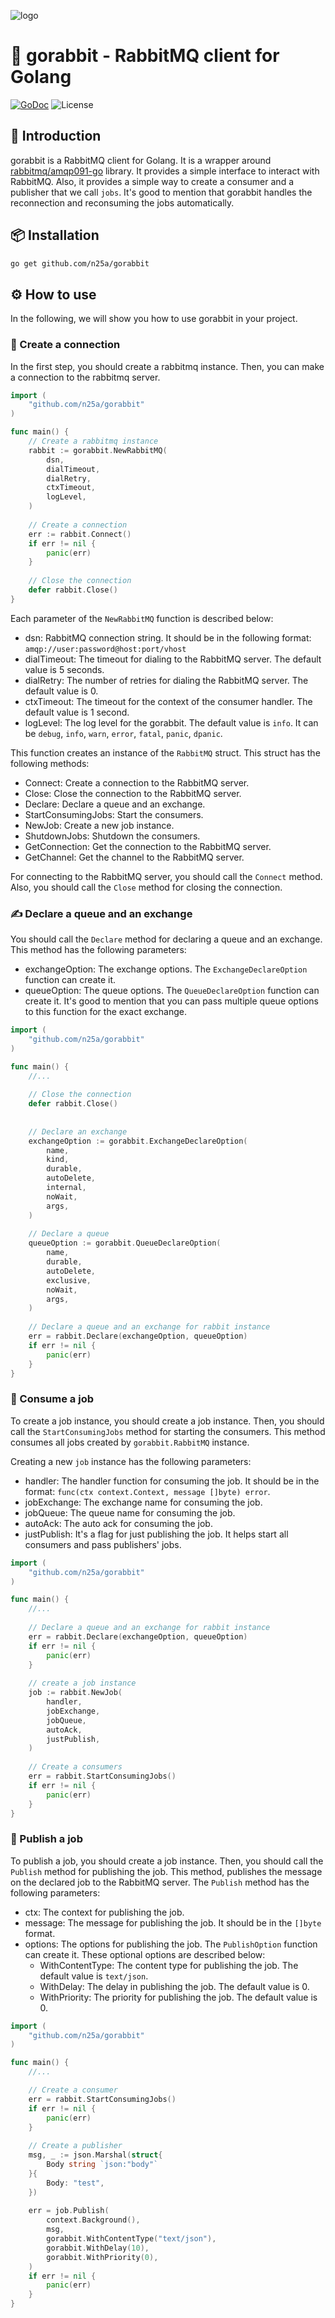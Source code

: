 ![logo](https://raw.githubusercontent.com/n25a/gorabbit/master/docs/logo.jpg)


# 🐇 gorabbit - RabbitMQ client for Golang

[![GoDoc](https://godoc.org/github.com/n25a/gorabbit?status.svg)](https://godoc.org/github.com/n25a/gorabbit)
![License](https://img.shields.io/badge/license-MIT-blue.svg)


## 📖 Introduction

gorabbit is a RabbitMQ client for Golang. It is a wrapper around [rabbitmq/amqp091-go](github.com/rabbitmq/amqp091-go) library. 
It provides a simple interface to interact with RabbitMQ. Also, it provides a simple way to create a consumer and a publisher that we call `jobs`.
It's good to mention that gorabbit handles the reconnection and reconsuming the jobs automatically.


## 📦 Installation

```bash
go get github.com/n25a/gorabbit
```


## ⚙️ How to use

In the following, we will show you how to use gorabbit in your project.

### 🐇 Create a connection

In the first step, you should create a rabbitmq instance. Then, you can make a connection to the rabbitmq server.

```go
import (
    "github.com/n25a/gorabbit"
)

func main() {
    // Create a rabbitmq instance 
    rabbit := gorabbit.NewRabbitMQ(
        dsn,
        dialTimeout,
        dialRetry,
        ctxTimeout,
        logLevel,
    ) 
    
    // Create a connection
    err := rabbit.Connect()
    if err != nil {
        panic(err)
    }
    
    // Close the connection
    defer rabbit.Close()
}
```

Each parameter of the `NewRabbitMQ` function is described below:  
* dsn: RabbitMQ connection string. It should be in the following format: `amqp://user:password@host:port/vhost`
* dialTimeout: The timeout for dialing to the RabbitMQ server. The default value is 5 seconds.
* dialRetry: The number of retries for dialing the RabbitMQ server. The default value is 0.
* ctxTimeout: The timeout for the context of the consumer handler. The default value is 1 second.
* logLevel: The log level for the gorabbit. The default value is `info`. It can be `debug`, `info`, `warn`, `error`, `fatal`, `panic`, `dpanic`.

This function creates an instance of the `RabbitMQ` struct. This struct has the following methods:
* Connect: Create a connection to the RabbitMQ server.
* Close: Close the connection to the RabbitMQ server.
* Declare: Declare a queue and an exchange.
* StartConsumingJobs: Start the consumers.
* NewJob: Create a new job instance.
* ShutdownJobs: Shutdown the consumers.
* GetConnection: Get the connection to the RabbitMQ server.
* GetChannel: Get the channel to the RabbitMQ server.

For connecting to the RabbitMQ server, you should call the `Connect` method. Also, you should call the `Close` method for closing the connection.


### ✍️ Declare a queue and an exchange

You should call the `Declare` method for declaring a queue and an exchange. This method has the following parameters:
* exchangeOption: The exchange options. The `ExchangeDeclareOption` function can create it.
* queueOption: The queue options. The `QueueDeclareOption` function can create it. It's good to mention that you can pass multiple queue options to this function for the exact exchange.

```go
import (
    "github.com/n25a/gorabbit"
)

func main() {
    //...
    
    // Close the connection
    defer rabbit.Close()
    
    
    // Declare an exchange 
    exchangeOption := gorabbit.ExchangeDeclareOption(
        name,
        kind,
        durable,
        autoDelete,
        internal,
        noWait,
        args,
    )
	
    // Declare a queue
    queueOption := gorabbit.QueueDeclareOption(
        name,
        durable,
        autoDelete,
        exclusive,
        noWait,
        args,
    )
    
    // Declare a queue and an exchange for rabbit instance
    err = rabbit.Declare(exchangeOption, queueOption)
    if err != nil {
        panic(err)
    }
}
```

### 📩 Consume a job

To create a job instance, you should create a job instance. Then, you should call the `StartConsumingJobs` method for starting the consumers.
This method consumes all jobs created by `gorabbit.RabbitMQ` instance.

Creating a new `job` instance has the following parameters:
* handler: The handler function for consuming the job. It should be in the format: `func(ctx context.Context, message []byte) error`.
* jobExchange: The exchange name for consuming the job.
* jobQueue: The queue name for consuming the job.
* autoAck: The auto ack for consuming the job.
* justPublish: It's a flag for just publishing the job. It helps start all consumers and pass publishers' jobs.

```go
import (
    "github.com/n25a/gorabbit"
)

func main() {
    //...
    
    // Declare a queue and an exchange for rabbit instance
    err = rabbit.Declare(exchangeOption, queueOption)
    if err != nil {
        panic(err)
    }
	
    // create a job instance
	job := rabbit.NewJob(
        handler,
        jobExchange,
        jobQueue,
        autoAck,
        justPublish,
    )
	
    // Create a consumers
    err = rabbit.StartConsumingJobs()
    if err != nil {
        panic(err)
    }
}
```

### 📨 Publish a job

To publish a job, you should create a job instance. Then, you should call the `Publish` method for publishing the job.
This method, publishes the message on the declared job to the RabbitMQ server.
The `Publish` method has the following parameters:
* ctx: The context for publishing the job.
* message: The message for publishing the job. It should be in the `[]byte` format.
* options: The options for publishing the job. The `PublishOption` function can create it. These optional options are described below:
    * WithContentType: The content type for publishing the job. The default value is `text/json`.
    * WithDelay: The delay in publishing the job. The default value is 0.
    * WithPriority: The priority for publishing the job. The default value is 0.

```go
import (
    "github.com/n25a/gorabbit"
)

func main() {
    //...

    // Create a consumer
    err = rabbit.StartConsumingJobs()
    if err != nil {
        panic(err)
    }
	
    // Create a publisher
    msg, _ := json.Marshal(struct{
        Body string `json:"body"`
    }{
        Body: "test",
    })
	
    err = job.Publish(
        context.Background(),
        msg,
        gorabbit.WithContentType("text/json"),
        gorabbit.WithDelay(10),
        gorabbit.WithPriority(0),
    )
    if err != nil {
        panic(err)
    }
}
```
